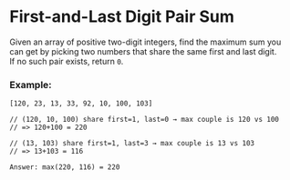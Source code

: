 # First-and-Last Digit Pair Sum

Given an array of positive two-digit integers, find the maximum sum you can get by picking two numbers that share the same first and last digit.  
If no such pair exists, return `0`.

### Example:

```plaintext
[120, 23, 13, 33, 92, 10, 100, 103]

// (120, 10, 100) share first=1, last=0 → max couple is 120 vs 100
// => 120+100 = 220

// (13, 103) share first=1, last=3 → max couple is 13 vs 103
// => 13+103 = 116

Answer: max(220, 116) = 220
